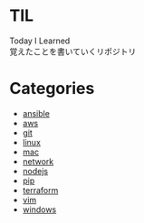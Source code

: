 # TIL
Today I Learned  
覚えたことを書いていくリポジトリ  
# Categories
- [ansible](https://github.com/mizukichi3/til/tree/master/ansible)
- [aws](https://github.com/mizukichi3/til/tree/master/aws)
- [git](https://github.com/mizukichi3/til/tree/master/git)
- [linux](https://github.com/mizukichi3/til/tree/master/linux)
- [mac](https://github.com/mizukichi3/til/tree/master/mac)
- [network](https://github.com/mizukichi3/til/tree/master/network)
- [nodejs](https://github.com/mizukichi3/til/tree/master/nodejs)
- [pip](https://github.com/mizukichi3/til/tree/master/pip)
- [terraform](https://github.com/mizukichi3/til/tree/master/terraform)
- [vim](https://github.com/mizukichi3/til/tree/master/vim)  
- [windows](https://github.com/mizukichi3/til/tree/master/windows)  
